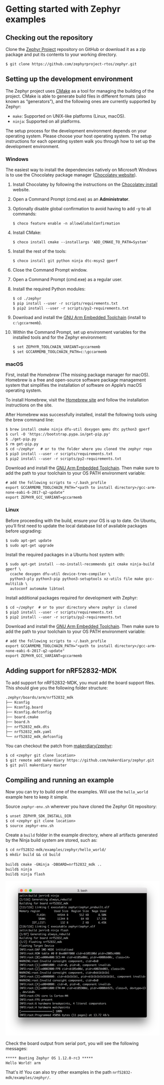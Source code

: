 # Getting started with Zephyr examples

## Checking out the repository

Clone the [Zephyr Project](https://github.com/zephyrproject-rtos/zephyr) repository on GitHub or download it as a zip package and put its contents to your working directory.

```
$ git clone https://github.com/zephyrproject-rtos/zephyr.git
```

## Setting up the development environment

The Zephyr project uses [CMake](https://cmake.org/) as a tool for managing the building of the project. CMake is able to generate build files in different formats (also known as “generators”), and the following ones are currently supported by Zephyr:

* `make`: Supported on UNIX-like platforms (Linux, macOS).
* `ninja`: Supported on all platforms.

The setup process for the development environment depends on your operating system. Please choose your host operating system. The setup instructions for each operating system walk you through how to set up the development environment.

### Windows

The easiest way to install the dependencies natively on Microsoft Windows is to use the Chocolatey package manager ([Chocolatey website](https://chocolatey.org/)). 

1. Install Chocolatey by following the instructions on the [Chocolatey install](https://chocolatey.org/install) website.

2. Open a Command Prompt (cmd.exe) as an **Administrator**.

3. Optionally disable global confirmation to avoid having to add -y to all commands:

	```
	$ choco feature enable -n allowGlobalConfirmation
	```

4. Install CMake:

	```
	$ choco install cmake --installargs 'ADD_CMAKE_TO_PATH=System'
	```

5. Install the rest of the tools:

	```
	$ choco install git python ninja dtc-msys2 gperf
	```

6. Close the Command Prompt window.

7. Open a Command Prompt (cmd.exe) as a regular user.

8. Install the required Python modules:

	```
	$ cd ./zephyr
	$ pip install --user -r scripts/requirements.txt
	$ pip2 install --user -r scripts/py2-requirements.txt
	```

9. Download and install the [GNU Arm Embedded Toolchain](https://developer.arm.com/open-source/gnu-toolchain/gnu-rm/downloads) (install to `c:\gccarmemb`).

10. Within the Command Prompt, set up environment variables for the installed tools and for the Zephyr environment:

	```
	$ set ZEPHYR_TOOLCHAIN_VARIANT=gccarmemb
	$ set GCCARMEMB_TOOLCHAIN_PATH=c:\gccarmemb
	```

### macOS

First, install the *Homebrew* (The missing package manager for macOS). Homebrew is a free and open-source software package management system that simplifies the installation of software on Apple’s macOS operating system.

To install Homebrew, visit the [Homebrew site](http://brew.sh/) and follow the installation instructions on the site.

After Homebrew was successfully installed, install the following tools using the brew command line:

```
$ brew install cmake ninja dfu-util doxygen qemu dtc python3 gperf
$ curl -O 'https://bootstrap.pypa.io/get-pip.py'
$ ./get-pip.py
$ rm get-pip.py
$ cd ~/zephyr   # or to the folder where you cloned the zephyr repo
$ pip3 install --user -r scripts/requirements.txt
$ pip2 install --user -r scripts/py2-requirements.txt
```

Download and install the [GNU Arm Embedded Toolchain](https://developer.arm.com/open-source/gnu-toolchain/gnu-rm/downloads). Then make sure to add the path to your toolchain to your OS PATH environment variable:

```
# add the following scripts to ~/.bash_profile 
export GCCARMEMB_TOOLCHAIN_PATH="<path to install directory>/gcc-arm-none-eabi-6-2017-q2-update"
export ZEPHYR_GCC_VARIANT=gccarmemb
```

### Linux

Before proceeding with the build, ensure your OS is up to date. On Ubuntu, you’ll first need to update the local database list of available packages before upgrading:

```
$ sudo apt-get update
$ sudo apt-get upgrade
```

Install the required packages in a Ubuntu host system with:

```
$ sudo apt-get install --no-install-recommends git cmake ninja-build gperf \
  ccache doxygen dfu-util device-tree-compiler \
  python3-ply python3-pip python3-setuptools xz-utils file make gcc-multilib \
  autoconf automake libtool
```

Install additional packages required for development with Zephyr:

```
$ cd ~/zephyr  # or to your directory where zephyr is cloned
$ pip3 install --user -r scripts/requirements.txt
$ pip2 install --user -r scripts/py2-requirements.txt
```

Download and install the [GNU Arm Embedded Toolchain](https://developer.arm.com/open-source/gnu-toolchain/gnu-rm/downloads). Then make sure to add the path to your toolchain to your OS PATH environment variable:

```
# add the following scripts to ~/.bash_profile 
export GCCARMEMB_TOOLCHAIN_PATH="<path to install directory>/gcc-arm-none-eabi-6-2017-q2-update"
export ZEPHYR_GCC_VARIANT=gccarmemb
```

## Adding support for nRF52832-MDK

To add support for nRF52832-MDK, you must add the board support files. This should give you the following folder structure:

```
.zephyr/boards/arm/nrf52832_mdk
├── Kconfig
├── Kconfig.board
├── Kconfig.defconfig
├── board.cmake
├── board.h
├── nrf52832_mdk.dts
├── nrf52832_mdk.yaml
└── nrf52832_mdk_defconfig
```

You can checkout the patch from [makerdiary/zephyr](https://github.com/makerdiary/zephyr):

```
$ cd <zephyr git clone location>
$ git remote add makerdiary https://github.com/makerdiary/zephyr.git
$ git pull makerdiary master
```

## Compiling and running an example

Now you can try to build one of the examples. Will use the `hello_world` example here to keep it simple.

Source `zephyr-env.sh` wherever you have cloned the Zephyr Git repository:

```
$ unset ZEPHYR_SDK_INSTALL_DIR
$ cd <zephyr git clone location>
$ source zephyr-env.sh
```

Create a `build` folder in the example directory, where all artifacts generated by the Ninja build system are stored, such as:

```
$ cd nrf52832-mdk/examples/zephyr/hello_world/
$ mkdir build && cd build

build$ cmake -GNinja -DBOARD=nrf52832_mdk ..
build$ ninja
build$ ninja flash
```

![](../../docs/zephyr/images/hello_world_ninja_building.png)

Check the board output from serial port, you will see the following messages:

```
***** Booting Zephyr OS 1.12.0-rc3 *****
Hello World! arm
```

That's it! You can also try other examples in the path `nrf52832-mdk/examples/zephyr/`.